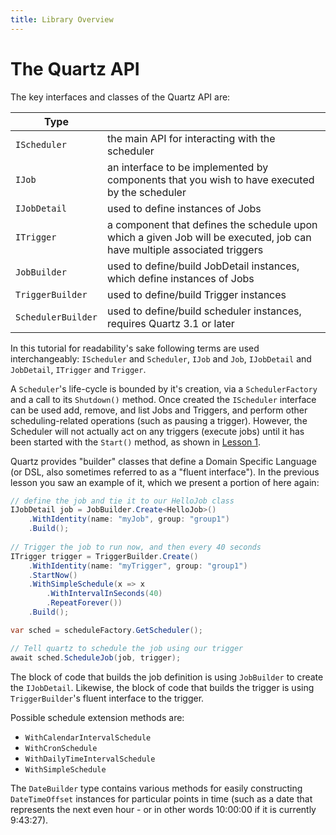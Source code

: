 ```yaml
---
title: Library Overview
---
```


# The Quartz API

The key interfaces and classes of the Quartz API are:


| Type | |
|-|--|
| `IScheduler` | the main API for interacting with the scheduler |
| `IJob` | an interface to be implemented by components that you wish to have executed by the scheduler |
| `IJobDetail` | used to define instances of Jobs |
| `ITrigger` | a component that defines the schedule upon which a given Job will be executed, job can have multiple associated triggers |
| `JobBuilder` | used to define/build JobDetail instances, which define instances of Jobs |
| `TriggerBuilder` | used to define/build Trigger instances |
| `SchedulerBuilder` | used to define/build scheduler instances, requires Quartz 3.1 or later |

In this tutorial for readability's sake following terms are used interchangeably: `IScheduler` and `Scheduler`, `IJob` and `Job`, `IJobDetail` and `JobDetail`, `ITrigger` and `Trigger`.

A `Scheduler`'s life-cycle is bounded by it's creation, via a `SchedulerFactory` and a call to its `Shutdown()` method. 
Once created the `IScheduler` interface can be used add, remove, and list Jobs and Triggers, and perform other scheduling-related operations (such as pausing a trigger). 
However, the Scheduler will not actually act on any triggers (execute jobs) until it has been started with the `Start()` method, as shown in [Lesson 1](using-quartz.md).

Quartz provides "builder" classes that define a Domain Specific Language (or DSL, also sometimes referred to as a "fluent interface"). In the previous lesson you saw an example of it, which we present a portion of here again:

```csharp
// define the job and tie it to our HelloJob class
IJobDetail job = JobBuilder.Create<HelloJob>()
    .WithIdentity(name: "myJob", group: "group1")
    .Build();
    
// Trigger the job to run now, and then every 40 seconds
ITrigger trigger = TriggerBuilder.Create()
    .WithIdentity(name: "myTrigger", group: "group1")
    .StartNow()
    .WithSimpleSchedule(x => x
        .WithIntervalInSeconds(40)
        .RepeatForever())            
    .Build();

var sched = scheduleFactory.GetScheduler();

// Tell quartz to schedule the job using our trigger
await sched.ScheduleJob(job, trigger);
```
  
The block of code that builds the job definition is using `JobBuilder` to create the `IJobDetail`.
Likewise, the block of code that builds the trigger is using `TriggerBuilder`'s fluent interface to
the trigger.

Possible schedule extension methods are:

* `WithCalendarIntervalSchedule`
* `WithCronSchedule`
* `WithDailyTimeIntervalSchedule`
* `WithSimpleSchedule`

The `DateBuilder` type contains various methods for easily constructing `DateTimeOffset`
instances for particular points in time (such as a date that represents the next even
hour - or in other words 10:00:00 if it is currently 9:43:27).
